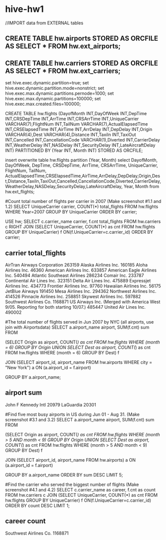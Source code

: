 # hive-hw1
//IMPORT data from EXTERNAL tables

CREATE TABLE hw.airports 
STORED AS ORCFILE
AS 
SELECT * FROM hw.ext_airports;
--------------
CREATE TABLE hw.carriers 
STORED AS ORCFILE
AS 
SELECT * FROM hw.ext_carriers;
--------------
set hive.exec.dynamic.partition=true;
set hive.exec.dynamic.partition.mode=nonstrict;
set hive.exec.max.dynamic.partitions.pernode=1000;
set hive.exec.max.dynamic.partitions=100000;
set hive.exec.max.created.files=100000;

CREATE TABLE hw.flights (DayofMonth INT,DayOfWeek INT,DepTime INT,CRSDepTime INT,ArrTime INT,CRSArrTime INT,UniqueCarrier VARCHAR(7),FlightNum INT,TailNum VARCHAR(7),ActualElapsedTime INT,CRSElapsedTime INT,AirTime INT,ArrDelay INT,DepDelay INT,Origin VARCHAR(4),Dest VARCHAR(4),Distance INT,TaxiIn INT,TaxiOut INT,Cancelled INT,CancellationCode VARCHAR(1),Diverted INT,CarrierDelay INT,WeatherDelay INT,NASDelay INT,SecurityDelay INT,LateAircraftDelay INT)
PARTITIONED BY (Year INT, Month INT)
STORED AS ORCFILE;



insert overwrite table hw.flights partition (Year, Month)
select 
DayofMonth, DayOfWeek, DepTime, CRSDepTime, ArrTime, CRSArrTime, UniqueCarrier, FlightNum, TailNum, ActualElapsedTime,CRSElapsedTime,AirTime,ArrDelay,DepDelay,Origin,Dest,Distance,TaxiIn,TaxiOut,Cancelled,CancellationCode,Diverted,CarrierDelay,WeatherDelay,NASDelay,SecurityDelay,LateAircraftDelay, Year, Month
from hw.ext_flights;

#Count total number of flights per carrier in 2007 (Make screenshot #1.1 and 1.2)
SELECT UniqueCarrier carrier, COUNT(*) total_flights FROM hw.flights WHERE Year=2007 GROUP BY UniqueCarrier ORDER BY carrier;

USE hw;
SELECT c.carrier_name carrier, f.cnt total_flights FROM hw.carriers c 
RIGHT JOIN (SELECT UniqueCarrier, COUNT(*) as cnt FROM hw.flights GROUP BY UniqueCarrier) f
ON(f.UniqueCarrier=c.carrier_id)
ORDER BY carrier;

carrier	total_flights
--------------------	
AirTran Airways Corporation	263159
Alaska Airlines Inc.	160185
Aloha Airlines Inc.	46360
American Airlines Inc.	633857
American Eagle Airlines Inc.	540494
Atlantic Southeast Airlines	286234
Comair Inc.	233787
Continental Air Lines Inc.	323151
Delta Air Lines Inc.	475889
Expressjet Airlines Inc.	434773
Frontier Airlines Inc.	97760
Hawaiian Airlines Inc.	56175
JetBlue Airways	191450
Mesa Airlines Inc.	294362
Northwest Airlines Inc.	414526
Pinnacle Airlines Inc.	258851
Skywest Airlines Inc.	597882
Southwest Airlines Co.	1168871
US Airways Inc. (Merged with America West 9/05. Reporting for both starting 10/07.)	485447
United Air Lines Inc.	490002

#The total number of flights served in Jun 2007 by NYC (all airports, use join with Airportsdata)
SELECT a.airport_name airport, SUM(f.cnt) sum
FROM 

(SELECT Origin as airport, COUNT(*) as cnt FROM hw.flights WHERE (month = 6) GROUP BY Origin 
UNION
SELECT Dest as airport, COUNT(*) as cnt FROM hw.flights WHERE (month = 6) GROUP BY Dest) f

JOIN
(SELECT airport_id, airport_name FROM hw.airports WHERE city = "New York") a
ON (a.airport_id = f.airport)

GROUP BY a.airport_name;

airport	sum
-----------
John F Kennedy Intl	20979
LaGuardia	20301


#Find five most busy airports in US during Jun 01 - Aug 31. (Make screenshot #3.1 and 3.2)
SELECT a.airport_name airport, SUM(f.cnt) sum
FROM 

(SELECT Origin as airport, COUNT(*) as cnt FROM hw.flights WHERE (month > 5 AND month < 9) GROUP BY Origin 
UNION
SELECT Dest as airport, COUNT(*) as cnt FROM hw.flights WHERE (month > 5 AND month < 9) GROUP BY Dest) f

JOIN
(SELECT airport_id, airport_name FROM hw.airports) a
ON (a.airport_id = f.airport)

GROUP BY a.airport_name ORDER BY sum DESC LIMIT 5;

#Find the carrier who served the biggest number of flights (Make screenshot #4.1 and 4.2)
SELECT c.carrier_name as career, f.cnt as count FROM hw.carriers c 
JOIN (SELECT UniqueCarrier, COUNT(*) as cnt FROM hw.flights GROUP BY UniqueCarrier) f
ON(f.UniqueCarrier=c.carrier_id)
ORDER BY count DESC LIMIT 1;

career	count
----
Southwest Airlines Co.	1168871


